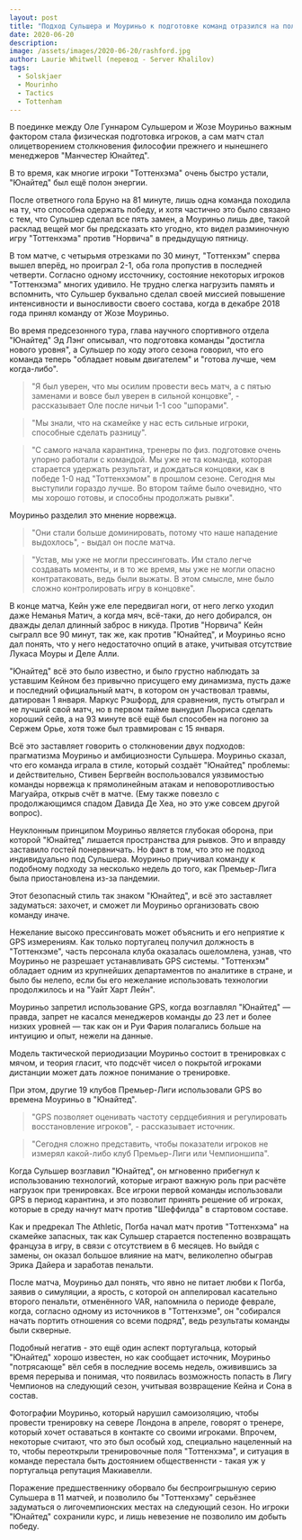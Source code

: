 ```yaml
---
layout: post
title: "Подход Сульшера и Моуриньо к подготовке команд отразился на поле"
date: 2020-06-20
description: 
image: /assets/images/2020-06-20/rashford.jpg
author: Laurie Whitwell (перевод - Server Khalilov)
tags: 
  - Solskjaer
  - Mourinho
  - Tactics
  - Tottenham
---
```



В поединке между Оле Гуннаром Сульшером и Жозе Моуриньо важным фактором стала физическая подготовка игроков, а сам матч стал олицетворением столкновения философии прежнего и нынешнего менеджеров "Манчестер Юнайтед".

В то время, как многие игроки "Тоттенхэма" очень быстро устали, "Юнайтед" был ещё полон энергии.

После ответного гола Бруно на 81 минуте, лишь одна команда походила на ту, что способна одержать победу, и хотя частично это было связано с тем, что Сульшер сделал все пять замен, а Моуриньо лишь две, такой расклад вещей мог бы предсказать кто угодно, кто видел разминочную игру "Тоттенхэма" против "Норвича" в предыдущую пятницу.

В том матче, с четырьмя отрезками по 30 минут, "Тоттенхэм" сперва вышел вперёд, но проиграл 2-1, оба гола пропустив в последней четверти. Согласно одному иссточнику, состояние некоторых игроков "Тоттенхэма" многих удивило. Не трудно слегка нагрузить память и вспомнить, что Сульшер буквально сделал своей миссией повышение интенсивности и выносливости своего состава, когда в декабре 2018 года принял команду от Жозе Моуриньо.

Во время предсезонного тура, глава научного спортивного отдела "Юнайтед" Эд Лэнг описывал, что подготовка команды "достигла нового уровня", а Сульшер по ходу этого сезона говорил, что его команда теперь "обладает новым двигателем" и "готова лучше, чем когда-либо".

> "Я был уверен, что мы осилим провести весь матч, а с пятью заменами и вовсе был уверен в сильной концовке", - рассказывает Оле после ничьи 1-1 соо "шпорами".

> "Мы знали, что на скамейке у нас есть сильные игроки, способные сделать разницу".

> "С самого начала карантина, тренеры по физ. подготовке очень упорно работали с командой. Мы уже не та команда, которая старается удержать результат, и дождаться концовки, как в победе 1-0 над "Тоттенхэмом" в прошлом сезоне. Сегодня мы выступили гораздо лучше. Во втором тайме было очевидно, что мы хорошо готовы, и способны продолжать рывки".

Моуриньо разделил это мнение норвежца.

> "Они стали больше доминировать, потому что наше нападение выдохлось", - выдал он после матча.

> "Устав, мы уже не могли прессинговать. Им стало легче создавать моменты, и в то же время, мы уже не могли опасно контратаковать, ведь были выжаты. В этом смысле, мне было сложно контролировать игру в концовке".

В конце матча, Кейн уже еле передвигал ноги, от него легко уходил даже Неманья Матич, а когда мяч, всё-таки, до него добирался, он дважды делал длинный заброс в никуда. Против "Норвича" Кейн сыгралл все 90 минут, так же, как против "Юнайтед", и Моуриньо ясно дал понять, что у него недостаточно опций в атаке, учитывая отсутствие Лукаса Моуры и Деле Алли.

"Юнайтед" всё это было известно, и было грустно наблюдать за уставшим Кейном без привычно присущего ему динамизма, пусть даже и последний официальный матч, в котором он участвовал травмы, датирован 1 января. Маркус Рэшфорд, для сравнения, пусть отыграл и не лучший свой матч, но в первом тайме вынудил Льориса сделать хороший сейв, а на 93 минуте всё ещё был способен на погоню за Сержем Орье, хотя тоже был травмирован с 15 января.

Всё это заставляет говорить о столкновении двух подходов: прагматизма Моуриньо и амбициозности Сульшера. Моуриньо сказал, что его команда играла в стиле, который создаёт "Юнайтед" проблемы: и действительно, Стивен Бергвейн воспользовался уязвимостью команды норвежца к прямолинейным атакам и неповоротливостью Магуайра, открыв счёт в матче. (Ему также повезло с продолжающимся спадом Давида Де Хеа, но это уже совсем другой вопрос).

Неуклонным принципом Моуриньо является глубокая оборона, при которой "Юнайтед" лишается пространства для рывков. Это и вправду заставило гостей понервничать. Но факт в том, что это не подход индивидуально под Сульшера. Моуриньо приучивал команду к подобному подходу за несколько недель до того, как Премьер-Лига была приостановлена из-за пандемии.

Этот безопасный стиль так знаком "Юнайтед", и всё это заставляет задуматься: захочет, и сможет ли Моуриньо организовать свою команду иначе.

Нежелание высоко прессинговать может объяснить и его неприятие к GPS измерениям. Как только португалец получил должность в "Тоттенхэме", часть персонала клуба оказалась ошеломлена, узнав, что Моуриньо не разрешает устанавливать GPS системы. "Тоттенхэм" обладает одним из крупнейших департаментов по аналитике в стране, и было бы нелепо, если бы его нежелание использовать технологии продолжилось и на "Уайт Харт Лейн".

Моуриньо запретил использование GPS, когда возглавлял "Юнайтед" — правда, запрет не касался менеджеров команды до 23 лет и более низких уровней — так как он и Руи Фария полагались больше на интуицию и опыт, нежели на данные.

Модель тактической периодизации Моуриньо состоит в тренировках с мячом, и теория гласит, что подсчёт чисел о покрытой игроками дистанции может дать ложное понимание о тренировке.

При этом, другие 19 клубов Премьер-Лиги использовали GPS во времена Моуриньо в "Юнайтед".

> "GPS позволяет оценивать частоту сердцебияния и регулировать восстановление игроков", - рассказывает источник.

> "Сегодня сложно представить, чтобы показатели игроков не измерял какой-либо клуб Премьер-Лиги или Чемпионшипа".

Когда Сульшер возглавил "Юнайтед", он мгновенно прибегнул к использованию технологий, которые играют важную роль при расчёте нагрузок при тренировках. Все игроки первой команды использовали GPS в период карантина, и это позволит принять решение об игроках, которые в среду начнут матч против "Шеффилда" в стартовом составе.

Как и предрекал The Athletic, Погба начал матч против "Тоттенхэма" на скамейке запасных, так как Сульшер старается постепенно возвращать француза в игру, в связи с отсутствием в 6 месяцев. Но выйдя с замены, он оказал большое влияние на матч, великолепно обыграв Эрика Дайера и заработав пенальти.

После матча, Моуриньо дал понять, что явно не питает любви к Погба, заявив о симуляции, а ярость, с которой он аппелировал касательно второго пенальти, отменённого VAR, напомнила о периоде феврале, когда, согласно одному из источников в "Тоттенхэме", он "собирался начать портить отношения со всеми подряд", ведь результаты команды были скверные.

Подобный негатив - это ещё один аспект португальца, который "Юнайтед" хорошо известен, но как сообщает источник, Моуриньо "потрясающе" вёл себя в последние восемь недель, оживившись за время перерыва и понимая, что появилась возможность попасть в Лигу Чемпионов на следующий сезон, учитывая возвращение Кейна и Сона в состав.

Фотографии Моуриньо, который нарушил самоизоляцию, чтобы провести тренировку на севере Лондона в апреле, говорят о тренере, который хочет оставаться в контакте со своими игроками. Впрочем, некоторые считают, что это был особый ход, специально нацеленный на то, чтобы переоткрыли тренировочные поля "Тоттенхэма", и ситуация в команде перестала быть достоянием общественнсти - такая уж у португальца репутация Макиавелли.

Поражение предшественнику оборвало бы беспроигрышную серию Сульшера в 11 матчей, и позволило бы "Тоттенхэму" серьёзнее задуматься о лигочемпионских местах на следующий сезон. Но игроки "Юнайтед" сохранили курс, и лишь невезение не позволило им добыть победу.
